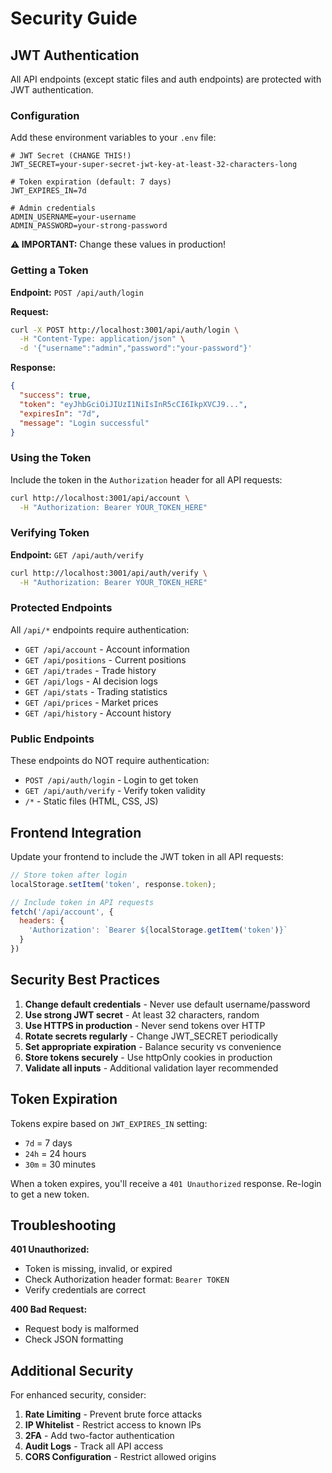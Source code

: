 # Security Guide

## JWT Authentication

All API endpoints (except static files and auth endpoints) are protected with JWT authentication.

### Configuration

Add these environment variables to your `.env` file:

```env
# JWT Secret (CHANGE THIS!)
JWT_SECRET=your-super-secret-jwt-key-at-least-32-characters-long

# Token expiration (default: 7 days)
JWT_EXPIRES_IN=7d

# Admin credentials
ADMIN_USERNAME=your-username
ADMIN_PASSWORD=your-strong-password
```

**⚠️ IMPORTANT:** Change these values in production!

### Getting a Token

**Endpoint:** `POST /api/auth/login`

**Request:**
```bash
curl -X POST http://localhost:3001/api/auth/login \
  -H "Content-Type: application/json" \
  -d '{"username":"admin","password":"your-password"}'
```

**Response:**
```json
{
  "success": true,
  "token": "eyJhbGciOiJIUzI1NiIsInR5cCI6IkpXVCJ9...",
  "expiresIn": "7d",
  "message": "Login successful"
}
```

### Using the Token

Include the token in the `Authorization` header for all API requests:

```bash
curl http://localhost:3001/api/account \
  -H "Authorization: Bearer YOUR_TOKEN_HERE"
```

### Verifying Token

**Endpoint:** `GET /api/auth/verify`

```bash
curl http://localhost:3001/api/auth/verify \
  -H "Authorization: Bearer YOUR_TOKEN_HERE"
```

### Protected Endpoints

All `/api/*` endpoints require authentication:

- `GET /api/account` - Account information
- `GET /api/positions` - Current positions
- `GET /api/trades` - Trade history
- `GET /api/logs` - AI decision logs
- `GET /api/stats` - Trading statistics
- `GET /api/prices` - Market prices
- `GET /api/history` - Account history

### Public Endpoints

These endpoints do NOT require authentication:

- `POST /api/auth/login` - Login to get token
- `GET /api/auth/verify` - Verify token validity
- `/*` - Static files (HTML, CSS, JS)

## Frontend Integration

Update your frontend to include the JWT token in all API requests:

```javascript
// Store token after login
localStorage.setItem('token', response.token);

// Include token in API requests
fetch('/api/account', {
  headers: {
    'Authorization': `Bearer ${localStorage.getItem('token')}`
  }
})
```

## Security Best Practices

1. **Change default credentials** - Never use default username/password
2. **Use strong JWT secret** - At least 32 characters, random
3. **Use HTTPS in production** - Never send tokens over HTTP
4. **Rotate secrets regularly** - Change JWT_SECRET periodically
5. **Set appropriate expiration** - Balance security vs convenience
6. **Store tokens securely** - Use httpOnly cookies in production
7. **Validate all inputs** - Additional validation layer recommended

## Token Expiration

Tokens expire based on `JWT_EXPIRES_IN` setting:
- `7d` = 7 days
- `24h` = 24 hours
- `30m` = 30 minutes

When a token expires, you'll receive a `401 Unauthorized` response. Re-login to get a new token.

## Troubleshooting

**401 Unauthorized:**
- Token is missing, invalid, or expired
- Check Authorization header format: `Bearer TOKEN`
- Verify credentials are correct

**400 Bad Request:**
- Request body is malformed
- Check JSON formatting

## Additional Security

For enhanced security, consider:

1. **Rate Limiting** - Prevent brute force attacks
2. **IP Whitelist** - Restrict access to known IPs
3. **2FA** - Add two-factor authentication
4. **Audit Logs** - Track all API access
5. **CORS Configuration** - Restrict allowed origins
